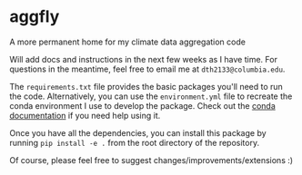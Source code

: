 # aggfly
A more permanent home for my climate data aggregation code

Will add docs and instructions in the next few weeks as I have time. For questions in the meantime, feel free to email me at `dth2133@columbia.edu`.

The `requirements.txt` file provides the basic packages you'll need to run the code. Alternatively, you can use the `environment.yml` file to recreate the conda environment I use to develop the package. Check out the [conda documentation](https://docs.conda.io/projects/conda/en/latest/user-guide/tasks/manage-environments.html#creating-an-environment-from-an-environment-yml-file) if you need help using it.

Once you have all the dependencies, you can install this package by running `pip install -e .` from the root directory of the repository.

Of course, please feel free to suggest changes/improvements/extensions :)
